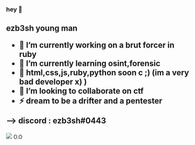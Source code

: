 ### hey 👋

<h2>
 ezb3sh
 young man

- 🔭 I’m currently working on a brut forcer in ruby
- 🌱 I’m currently learning osint,forensic 
- 🌱 html,css,js,ruby,python soon c ;) (im a very bad developer x) )
- 👯 I’m looking to collaborate on ctf
- ⚡ dream to be a drifter and a pentester

--> discord : ezb3sh#0443

</h2>



<img src="https://komarev.com/ghpvc/?username=ezBYK&label=PROFILE+VIEWS"> 
O.O
 
